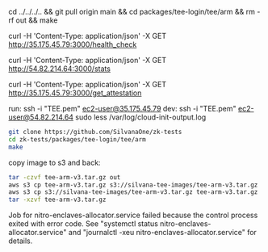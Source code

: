 cd ../../../.. && git pull origin main && cd packages/tee-login/tee/arm && rm -rf out && make

curl -H 'Content-Type: application/json' -X GET http://35.175.45.79:3000/health_check

curl -H 'Content-Type: application/json' -X GET http://54.82.214.64:3000/stats

curl -H 'Content-Type: application/json' -X GET http://35.175.45.79:3000/get_attestation

run:
ssh -i "TEE.pem" ec2-user@35.175.45.79
dev:
ssh -i "TEE.pem" ec2-user@54.82.214.64
sudo less /var/log/cloud-init-output.log

```sh
git clone https://github.com/SilvanaOne/zk-tests
cd zk-tests/packages/tee-login/tee/arm
make
```

copy image to s3 and back:

```sh
tar -czvf tee-arm-v3.tar.gz out
aws s3 cp tee-arm-v3.tar.gz s3://silvana-tee-images/tee-arm-v3.tar.gz
aws s3 cp s3://silvana-tee-images/tee-arm-v3.tar.gz tee-arm-v3.tar.gz
tar -xzvf tee-arm-v3.tar.gz
```

Job for nitro-enclaves-allocator.service failed because the control process exited with error code.
See "systemctl status nitro-enclaves-allocator.service" and "journalctl -xeu nitro-enclaves-allocator.service" for details.
